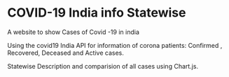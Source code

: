 # COVID-19 India info Statewise
 A website to show Cases of Covid -19 in india

Using the covid19 India API for information of corona patients: Confirmed , Recovered, Deceased and Active cases.

Statewise Description and comparision of all cases using Chart.js.
